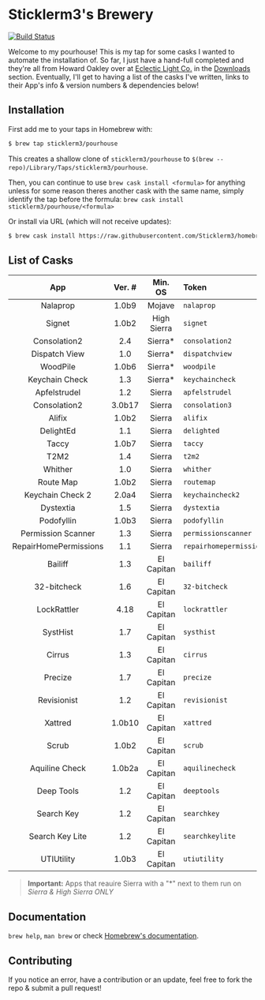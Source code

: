 # Sticklerm3's Brewery

[![Build Status](https://dev.azure.com/MatthewStickler/MatthewStickler/_apis/build/status/sticklerm3.homebrew-pourhouse?branchName=master)](https://dev.azure.com/MatthewStickler/MatthewStickler/_build/latest?definitionId=1&branchName=master)

Welcome to my pourhouse! This is my tap for some casks I wanted to automate the installation of. So far, I just have a hand-full completed and they're all from Howard Oakley over at [Eclectic Light Co.][6f8d9867] in the [Downloads][02b6cdf0] section. Eventually, I'll get to having a list of the casks I've written, links to their App's info & version numbers & dependencies below!

## Installation

First add me to your taps in Homebrew with:

```sh
$ brew tap sticklerm3/pourhouse
```

This creates a shallow clone of `sticklerm3/pourhouse` to `$(brew --repo)/Library/Taps/sticklerm3/pourhouse`.

Then, you can continue to use `brew cask install <formula>` for anything unless for some reason theres another cask with the same name, simply identify the tap before the formula: `brew cask install sticklerm3/pourhouse/<formula>`

[6f8d9867]: https://eclecticlight.co "Eclectic Light Co"
[02b6cdf0]: https://eclecticlight.co/downloads/ "EC: Downloads"

Or install via URL (which will not receive updates):

```sh
$ brew cask install https://raw.githubusercontent.com/Sticklerm3/homebrew-pourhouse/master/Casks/<formula>.rb
```

## List of Casks

|          App          | Ver. # |   Min. OS   | Token                   |
| :-------------------: | :----: | :---------: | :---------------------- |
|       Nalaprop        | 1.0b9  |   Mojave    | `nalaprop`              |
|        Signet         | 1.0b2  | High Sierra | `signet`                |
|     Consolation2      |  2.4   |  Sierra\*   | `consolation2`          |
|     Dispatch View     |  1.0   |  Sierra\*   | `dispatchview`          |
|       WoodPile        | 1.0b6  |  Sierra\*   | `woodpile`              |
|    Keychain Check     |  1.3   |  Sierra\*   | `keychaincheck`         |
|     Apfelstrudel      |  1.2   | Sierra | `apfelstrudel`          |
|     Consolation2      | 3.0b17 |   Sierra    | `consolation3`          |
|        Alifix         | 1.0b2  |   Sierra    | `alifix`                |
|       DelightEd       |  1.1   |   Sierra    | `delighted`             |
|         Taccy         | 1.0b7  |   Sierra    | `taccy`                 |
|         T2M2          |  1.4   |   Sierra    | `t2m2`                  |
|        Whither        |  1.0   |   Sierra    | `whither`               |
|       Route Map       | 1.0b2  |   Sierra    | `routemap`              |
|   Keychain Check 2    | 2.0a4  |   Sierra    | `keychaincheck2`        |
|       Dystextia       |  1.5   |   Sierra    | `dystextia`             |
|      Podofyllin       | 1.0b3  |   Sierra    | `podofyllin`            |
|  Permission Scanner   |  1.3   |   Sierra    | `permissionscanner`     |
| RepairHomePermissions |  1.1   |   Sierra    | `repairhomepermissions` |
|        Bailiff        |  1.3   | El Capitan  | `bailiff`               |
|      32-bitcheck      |  1.6   | El Capitan  | `32-bitcheck`           |
|      LockRattler      |  4.18  | El Capitan  | `lockrattler`           |
|       SystHist        |  1.7   | El Capitan  | `systhist`              |
|        Cirrus         |  1.3   | El Capitan  | `cirrus`                |
|        Precize        |  1.7   | El Capitan  | `precize`               |
|      Revisionist      |  1.2   | El Capitan  | `revisionist`           |
|        Xattred        | 1.0b10 | El Capitan  | `xattred`               |
|         Scrub         | 1.0b2  | El Capitan  | `scrub`                 |
|    Aquiline Check     | 1.0b2a | El Capitan  | `aquilinecheck`         |
|      Deep Tools       |  1.2   | El Capitan  | `deeptools`             |
|      Search Key       |  1.2   | El Capitan  | `searchkey`             |
|    Search Key Lite    |  1.2   | El Capitan  | `searchkeylite`         |
|      UTIUtility       | 1.0b3  | El Capitan  | `utiutility`            |

> **Important:** Apps that reauire Sierra with a "\*" next to them run on _Sierra & High Sierra ONLY_

## Documentation

`brew help`, `man brew` or check [Homebrew's documentation](https://docs.brew.sh).

## Contributing

If you notice an error, have a contribution or an update, feel free to fork the repo & submit a pull request!
